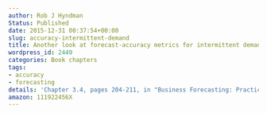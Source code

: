 ```yaml
---
author: Rob J Hyndman
Status: Published
date: 2015-12-31 00:37:54+00:00
slug: accuracy-intermittent-demand
title: Another look at forecast-accuracy metrics for intermittent demand
wordpress_id: 2449
categories: Book chapters
tags:
- accuracy
- forecasting
details: 'Chapter 3.4, pages 204-211, in "Business Forecasting: Practical Problems and Solutions", John Wiley & Sons'
amazon: 111922456X
---
```

